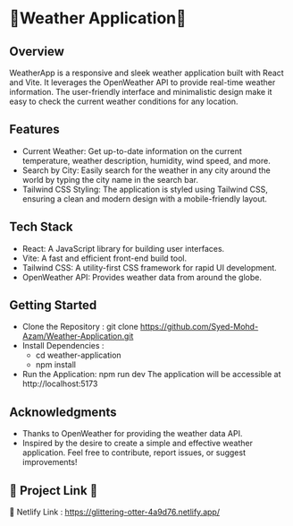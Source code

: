 # 🧡Weather Application🚀
## Overview
WeatherApp is a responsive and sleek weather application built with React and Vite. It leverages the OpenWeather API to provide real-time weather information. The user-friendly interface and minimalistic design make it easy to check the current weather conditions for any location.
## Features
- Current Weather: Get up-to-date information on the current temperature, weather description, humidity, wind speed, and more.
- Search by City: Easily search for the weather in any city around the world by typing the city name in the search bar.
- Tailwind CSS Styling: The application is styled using Tailwind CSS, ensuring a clean and modern design with a mobile-friendly layout.
## Tech Stack
- React: A JavaScript library for building user interfaces.
- Vite: A fast and efficient front-end build tool.
- Tailwind CSS: A utility-first CSS framework for rapid UI development.
- OpenWeather API: Provides weather data from around the globe.
## Getting Started
- Clone the Repository :
  git clone https://github.com/Syed-Mohd-Azam/Weather-Application.git
- Install Dependencies :
  - cd weather-application
  - npm install
- Run the Application:
  npm run dev
  The application will be accessible at http://localhost:5173
## Acknowledgments
- Thanks to OpenWeather for providing the weather data API.
- Inspired by the desire to create a simple and effective weather application.
Feel free to contribute, report issues, or suggest improvements!
## 🎉 Project Link 🧡
🎄 Netlify Link : https://glittering-otter-4a9d76.netlify.app/ 
